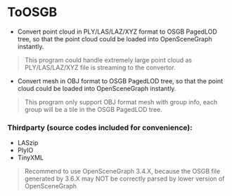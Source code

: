 # ToOSGB

- Convert point cloud in PLY/LAS/LAZ/XYZ format to OSGB PagedLOD tree, so that the point cloud could be loaded into OpenSceneGraph instantly.
> This program could handle extremely large point cloud as PLY/LAS/LAZ/XYZ file is streaming to the convertor.
- Convert mesh in OBJ format to OSGB PagedLOD tree, so that the point cloud could be loaded into OpenSceneGraph instantly.
> This program only support OBJ format mesh with group info, each group will be a tile in the OSGB PagedLOD tree.

### Thirdparty (source codes included for convenience):
- LASzip
- PlyIO
- TinyXML

> Recommend to use OpenSceneGraph 3.4.X, because the OSGB file generated by 3.6.X may NOT be correctly parsed by lower version of OpenSceneGraph